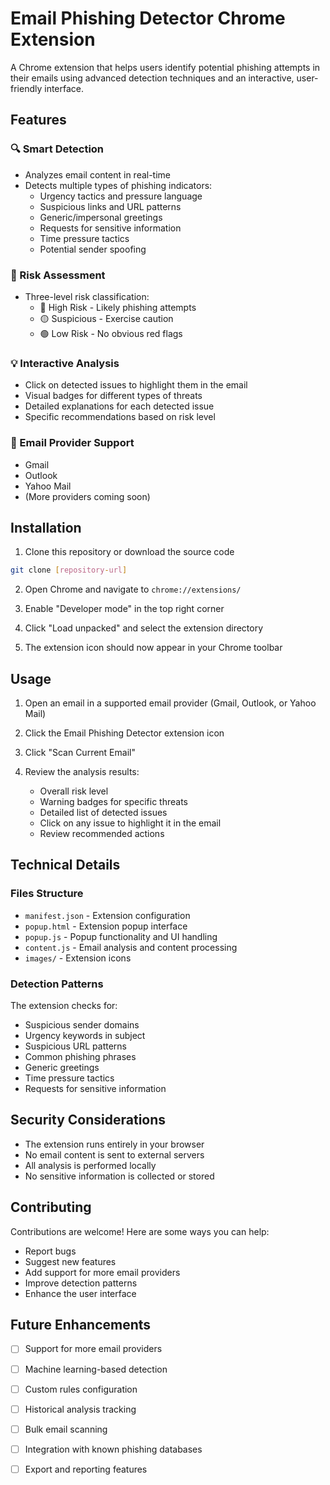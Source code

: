 # Email Phishing Detector Chrome Extension

A Chrome extension that helps users identify potential phishing attempts in their emails using advanced detection techniques and an interactive, user-friendly interface.

## Features

### 🔍 Smart Detection
- Analyzes email content in real-time
- Detects multiple types of phishing indicators:
  - Urgency tactics and pressure language
  - Suspicious links and URL patterns
  - Generic/impersonal greetings
  - Requests for sensitive information
  - Time pressure tactics
  - Potential sender spoofing

### 🎯 Risk Assessment
- Three-level risk classification:
  - 🔴 High Risk - Likely phishing attempts
  - 🟡 Suspicious - Exercise caution
  - 🟢 Low Risk - No obvious red flags

### 💡 Interactive Analysis
- Click on detected issues to highlight them in the email
- Visual badges for different types of threats
- Detailed explanations for each detected issue
- Specific recommendations based on risk level

### 📧 Email Provider Support
- Gmail
- Outlook
- Yahoo Mail
- (More providers coming soon)

## Installation

1. Clone this repository or download the source code
```bash
git clone [repository-url]
```

2. Open Chrome and navigate to `chrome://extensions/`

3. Enable "Developer mode" in the top right corner

4. Click "Load unpacked" and select the extension directory

5. The extension icon should now appear in your Chrome toolbar

## Usage

1. Open an email in a supported email provider (Gmail, Outlook, or Yahoo Mail)

2. Click the Email Phishing Detector extension icon

3. Click "Scan Current Email"

4. Review the analysis results:
   - Overall risk level
   - Warning badges for specific threats
   - Detailed list of detected issues
   - Click on any issue to highlight it in the email
   - Review recommended actions

## Technical Details

### Files Structure
- `manifest.json` - Extension configuration
- `popup.html` - Extension popup interface
- `popup.js` - Popup functionality and UI handling
- `content.js` - Email analysis and content processing
- `images/` - Extension icons

### Detection Patterns
The extension checks for:
- Suspicious sender domains
- Urgency keywords in subject
- Suspicious URL patterns
- Common phishing phrases
- Generic greetings
- Time pressure tactics
- Requests for sensitive information

## Security Considerations

- The extension runs entirely in your browser
- No email content is sent to external servers
- All analysis is performed locally
- No sensitive information is collected or stored

## Contributing

Contributions are welcome! Here are some ways you can help:

- Report bugs
- Suggest new features
- Add support for more email providers
- Improve detection patterns
- Enhance the user interface

## Future Enhancements

- [ ] Support for more email providers
- [ ] Machine learning-based detection
- [ ] Custom rules configuration
- [ ] Historical analysis tracking
- [ ] Bulk email scanning
- [ ] Integration with known phishing databases
- [ ] Export and reporting features

 
